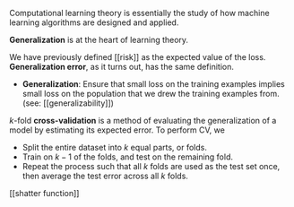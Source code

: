 Computational learning theory is essentially the study of how machine learning algorithms are designed and applied.

**Generalization** is at the heart of learning theory.

We have previously defined [[risk]] as the expected value of the loss. **Generalization error**, as it turns out, has the same definition.
- **Generalization**: Ensure that small loss on the training examples implies small loss on the population that we drew the training examples from. (see: [[generalizability]])

$k$-fold **cross-validation** is a method of evaluating the generalization of a model by estimating its expected error. To perform CV, we
- Split the entire dataset into $k$ equal parts, or folds.
- Train on $k-1$ of the folds, and test on the remaining fold.
- Repeat the process such that all $k$ folds are used as the test set once, then average the test error across all $k$ folds.

[[shatter function]]

